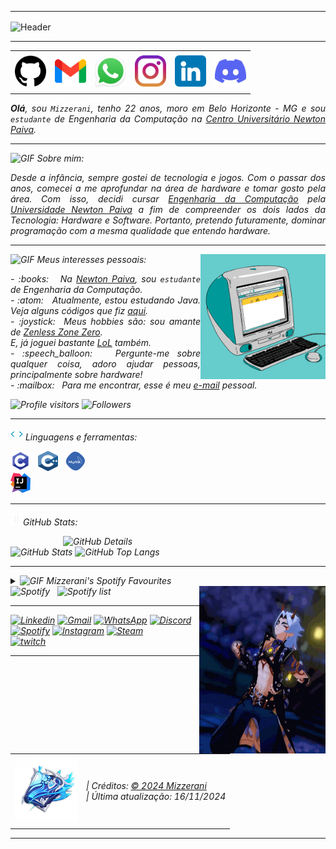 -----

<div>
<img align="center" alt="Header" src="https://github.com/Mizzerani/Mizzerani/assets/164261517/d03bf22b-d1a1-47aa-9d77-af2dc6b5c9e8"/>
</div>

-----

<div align="center">
<table>
<tr>
 <td align="center" colspan="11"></td>
</tr> 
<tr>
<td><a href="https://github.com/Mizzerani" target="_blank"><img src="https://github.com/Mizzerani/Mizzerani/blob/main/img/github.png?raw=true" width="50px" height="50px"/></a>
</td>
<td><a href="mailto:carneirosilvamatheus@gmail.com" target="_blank"><img src="https://github.com/Mizzerani/Mizzerani/blob/main/img/gmail.png?raw=true" width="50px" height="50px"/></a>
</td>
<td><a href="https://wa.me/5531990640669" target="_blank"><img src="https://github.com/Mizzerani/Mizzerani/blob/main/img/whatsapp.png?raw=true" width="50px" height="50px"/></a>
</td>
<td><a href="https://www.instagram.com/Mizzerani/" target="_blank"><img src="https://github.com/Mizzerani/Mizzerani/blob/main/img/instagram.png?raw=true" width="50px" height="50px"/></a>
</td>
<td><a href="https://www.linkedin.com/in/matheus-c-s/" target="_blank"><img src="https://github.com/Mizzerani/Mizzerani/blob/main/img/linkedin.png?raw=true" width="50px" height="50px"/></a>
</td>
<td><a href="https://discordapp.com/users/959151773728251914" target="_blank"><img src="https://github.com/Mizzerani/Mizzerani/blob/main/img/discord.png?raw=true" width="50px" height="50px"/></a>
</td>
</tr>
<tr>
 <td align="center" colspan="11"></td>
</tr> 
</table>

</div>
<div align="justify">
<i><b>Olá</b>, sou <code>Mizzerani</code>, tenho 22 anos, moro em Belo Horizonte - MG e sou <code>estudante</code> de Engenharia da Computação na <a href="https://newtonpaiva.br/" target="_blank">Centro Universitário Newton Paiva</a>.
 
-----
<img height="20" alt="GIF" src="https://github.com/Mizzerani/Mizzerani/assets/164261517/744f6100-d9df-4fb6-a812-999dc2e6afee"/> Sobre mim:

<div align="justify">
Desde a infância, sempre gostei de tecnologia e jogos. Com o passar dos anos, comecei a me aprofundar na área de hardware e tomar gosto pela área. Com isso, decidi cursar <a href="https://newtonpaiva.br/cursos/graduacao/engenharia-de-computacao/" target="_blank">Engenharia da Computação</a> pela <a href="https://newtonpaiva.br/" target="_blank">Universidade Newton Paiva</a> a fim de compreender os dois lados da Tecnologia: Hardware e Software. Portanto, pretendo futuramente, dominar programação com a mesma qualidade que entendo hardware.
</div>

-----

<div>
<div>
<img align="right" alt="GIF" src="https://raw.githubusercontent.com/Mizzerani/Mizzerani/main/img/macg3.gif" width="200px" height="200px"/>
</div>

<img height="20" alt="GIF" src="https://github.com/Mizzerani/Mizzerani/assets/164261517/744f6100-d9df-4fb6-a812-999dc2e6afee"/> Meus interesses pessoais:

<div align="justify">
<p> 
- :books: &nbsp; Na <a href="https://newtonpaiva.br/" target="_blank">Newton Paiva</a>, sou <code>estudante</code> de Engenharia da Computação.<br />
- :atom: &nbsp; Atualmente, estou estudando Java. Veja alguns códigos que fiz <a href="https://github.com/Mizzerani/Linguagens_de_Programacao" target="_blank">aqui</a>.<br />
- :joystick: &nbsp;Meus hobbies são: sou amante de <a href="https://zenless.hoyoverse.com/pt-pt/" target="_blank">Zenless Zone Zero</a>. <br />
 E, já joguei bastante <a href="https://www.leagueoflegends.com/pt-br/" target="_blank">LoL</a> também.<br />
- :speech_balloon: &nbsp; Pergunte-me sobre qualquer coisa, adoro ajudar pessoas, principalmente sobre hardware!<br />
- :mailbox: &nbsp; Para me encontrar, esse é meu <a href="mailto:carneirosilvamatheus@gmali.com" target="_blank">e-mail</a> pessoal.<br />
</div>
 <img alt="Profile visitors" src="https://komarev.com/ghpvc/?username=mizzerani"/>
 <img alt="Followers" src="https://img.shields.io/github/followers/mizzerani?style=social"/>
</p>
</div>
</div>

-----

<div>

<img height="20" alt="GIF" src="https://github.com/Mizzerani/Mizzerani/blob/main/img/skills.gif?raw=true"/>&nbsp;Linguagens e ferramentas:

<code><a href="https://www.open-std.org/jtc1/sc22/wg14/" target="_blank"><img width="32" height="32" src="https://github.com/Mizzerani/Mizzerani/blob/main/img/c.png?raw=true"/></a></code>
&nbsp; 
<code><a href="https://isocpp.org/" target="_blank"><img width="32" height="32" src="https://github.com/Mizzerani/Mizzerani/blob/main/img/cpp.svg?raw=true"/></a></code>
&nbsp; 
<code><a href="https://www.mysql.com/" target="_blank"><img width="32" height="32" src="https://github.com/Mizzerani/Mizzerani/blob/main/img/mysql.png?raw=true"/></a></code>
&nbsp;  
<code><a href="https://www.jetbrains.com/idea/" target="_blank"><img width="32" height="32" src="https://github.com/Mizzerani/Mizzerani/blob/main/img/intellij.png?raw=true"/></a></code>
&nbsp;
</div>

-----

<img height="20" alt="GIF" src="https://github.com/Mizzerani/Mizzerani/blob/main/img/graphic.gif?raw=true"/>GitHub Stats:

<div>
<img align="right" alt="GitHub Details" width="420px" src="http://github-profile-summary-cards.vercel.app/api/cards/profile-details?username=Mizzerani&theme=github_dark"/>
<img alt="GitHub Stats" width="200px" src="http://github-profile-summary-cards.vercel.app/api/cards/stats?username=Mizzerani&theme=github_dark"/>
<img alt="GitHub Top Langs" width="200px" src="http://github-profile-summary-cards.vercel.app/api/cards/repos-per-language?username=Mizzerani&theme=github_dark"/>
</div>

-----

<div>
<div>
<details>
<summary><img height="20" alt="GIF" src="https://github.com///blob/main/img/spotify.gif?raw=true"/> Mizzerani's Spotify Favourites</summary>
<img src="https://data-card-for-spotify.herokuapp.com/api/card?user_id=31emqpfhriazkaaimm2oclgtcufe" alt="Data Card for Spotify">
</details>
</div>
<div>
<div>
<div>
<img align="right" alt="GIF" src="https://github.com/Mizzerani/Mizzerani/blob/main/img/itto%20dance.gif?raw=true" width="202px" height="268px"/>
</div>
<img alt="Spotify" width="200px" height="270px" src="https://spotify-github-profile.vercel.app/api/view?uid=31emqpfhriazkaaimm2oclgtcufe&cover_image=true&theme=default"/> &nbsp;
<img alt="Spotify list" width="200px" height="270px" src="https://spotify-recently-played-readme.vercel.app/api?user=31emqpfhriazkaaimm2oclgtcufe&count=10"/>
</div>
<div>

-----

</div>
<a href="https://www.linkedin.com/in/matheus-c-s/" target="_blank"><img alt="Linkedin" src="https://img.shields.io/badge/LinkedIn-0077B5?style=for-the-badge&logo=linkedin&logoColor=white"/></a>
<a href="mailto:carneirosilvamatheus@gmail.com" target="_blank"><img alt="Gmail" src="https://img.shields.io/badge/Gmail-D14836?style=for-the-badge&logo=gmail&logoColor=white"/></a>
<a href="https://wa.me/5531990640669" target="_blank"><img alt="WhatsApp" src="https://img.shields.io/badge/WhatsApp-25D366?style=for-the-badge&logo=whatsapp&logoColor=white"/></a>
<a href="https://discordapp.com/users/959151773728251914" target="_blank"><img alt="Discord" src="https://img.shields.io/badge/Discord-7289DA?style=for-the-badge&logo=discord&logoColor=white"/></a>
<a href="https://open.spotify.com/user/31emqpfhriazkaaimm2oclgtcufe?si=45c49575a1ba4cb7" target="_blank"><img alt="Spotify" src="https://img.shields.io/badge/Spotify-1ED760?&style=for-the-badge&logo=spotify&logoColor=white"/></a>
<a href="https://www.instagram.com/mizzerani/" target="_blank"><img alt="Instagram" src="https://img.shields.io/badge/Instagram-E4405F?style=for-the-badge&logo=instagram&logoColor=white"/></a>
<a href="https://steamcommunity.com/profiles/76561198386217479/" target="_blank"><img alt="Steam" src="https://img.shields.io/badge/Steam-000000?style=for-the-badge&logo=steam&logoColor=white"/></a><br />
<a href="https://www.twitch.tv/mizzerani" target="_blank"><img alt="twitch" src="https://img.shields.io/badge/Twitch-9146FF?style=for-the-badge&logo=twitch&logoColor=white"/></a>
</div>

-----

<div>
<table align="center">
<tr>
 <td align="center" colspan="2"></td>
</tr> 
<tr>
<td>
<a href="https://github.com/Mizzerani" target="_blank"><img src="https://github.com/Mizzerani/Mizzerani/blob/main/img/Rito%20do%20Fluxo%20Eterno.png?raw=true" width="100px" height="100px"/></a>
</td>
<td>
| Créditos: <a href="https://github.com/Mizzerani" target="_blank">© 2024 Mizzerani</a><br />
| Última atualização: 16/11/2024
</td>
</tr>
<tr>
 <td align="center" colspan="2"></td>
</tr> 
</table>
</div>

-----
